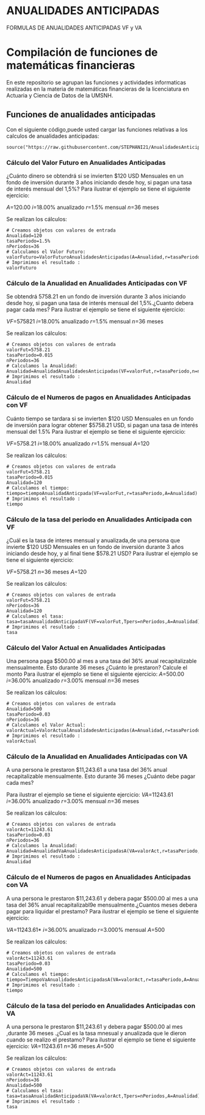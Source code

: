 # ANUALIDADES ANTICIPADAS
FORMULAS DE ANUALIDADES ANTICIPADAS VF y VA
# Compilación de funciones de matemáticas financieras 

En este repositorio se agrupan las funciones y actividades informaticas realizadas en la materia de matemáticas financieras  de la licenciatura en Actuaria y Ciencia de Datos de la UMSNH.

## Funciones de anualidades anticipadas

Con el siguiente código,puede usted cargar las funciones relativas a los calculos de anualidades anticipadas:

```{r}
source("https://raw.githubusercontent.com/STEPHANI21/AnualidadesAnticipadasFunciones/refs/heads/main/formulasAnualidadesAnticipadas%20(2).R")
```

### Cálculo del Valor Futuro en Anualidades Anticipadas 
¿Cuánto dinero se obtendrá si se invierten $120 USD Mensuales en un fondo de inversión durante 3 años iniciando desde hoy, si pagan una tasa de interés mensual del 1,5%?
Para ilustrar el ejemplo se tiene el siguiente ejercicio:

$A$=120.00
$i$=18.00% anualizado
$r$=1.5% mensual
$n$=36 meses

Se realizan los cálculos:
```{r}
# Creamos objetos con valores de entrada
Anualidad=120
tasaPeriodo=1.5%
nPeriodos=36
# Calculamos el Valor Futuro:
valorFuturo=ValorFuturoAnualidadesAnticipadas(A=Anualidad,r=tasaPeriodo,n=nPeriodos)
# Imprimimos el resultado :
valorFuturo
```

### Cálculo de la Anualidad en Anualidades Anticipadas con VF
Se obtendrá 5758.21 en un fondo de inversión durante 3 años iniciando desde hoy, si pagan una tasa de interés mensual del 1,5%.¿Cuanto debera pagar cada mes?
Para ilustrar el ejemplo se tiene el siguiente ejercicio:

$VF$=575821
$i$=18.00% anualizado
$r$=1.5% mensual
$n$=36 meses

Se realizan los cálculos:
```{r}
# Creamos objetos con valores de entrada
valorFut=5758.21
tasaPeriodo=0.015
nPeriodos=36
# Calculamos la Anualidad:
Anualidad=AnualidadAnualidadesAnticipadas(VF=valorFut,r=tasaPeriodo,n=nPeriodos)
# Imprimimos el resultado :
Anualidad
```
### Cálculo de el Numeros de pagos en Anualidades Anticipadas con VF
Cuánto tiempo se tardara si se invierten $120 USD Mensuales en un fondo de inversión para lograr obtener $5758.21 USD, si pagan una tasa de interés mensual del 1.5%
Para ilustrar el ejemplo se tiene el siguiente ejercicio:

$VF$=5758.21
$i$=18.00% anualizado
$r$=1.5% mensual
$A$=120

Se realizan los cálculos:
```{r}
# Creamos objetos con valores de entrada
valorFut=5758.21
tasaPeriodo=0.015
Anualidad=120
# Calculamos el tiempo:
tiempo=tiempoAnualidadAnticpada(VF=valorFut,r=tasaPeriodo,A=Anualidad)
# Imprimimos el resultado :
tiempo
```
### Cálculo de la tasa del periodo en Anualidades Anticipada con VF
¿Cuál es la tasa de interes mensual y anualizada,de una persona que invierte $120 USD Mensuales en un fondo de inversión durante 3 años iniciando desde hoy, y al final tiene $578.21 USD?
Para ilustrar el ejemplo se tiene el siguiente ejercicio:

$VF$=5758.21
$n$=36 meses
$A$=120

Se realizan los cálculos:
```{r}
# Creamos objetos con valores de entrada
valorFut=5758.21
nPeriodos=36
Anualidad=120
# Calculamos el tasa:
tasa=tasaAnualidadAnticipadaVF(VF=valorFut,Tpers=nPeriodos,A=Anualidad)
# Imprimimos el resultado :
tasa
```
### Cálculo del Valor Actual en Anualidades Anticipadas

Una persona paga $500.00 al mes a una tasa del 36% anual recapitalizable mensualmente. Esto durante 36 meses ¿Cuánto le prestaron? Calcule el monto
Para ilustrar el ejemplo se tiene el siguiente ejercicio:
$A$=500.00
$i$=36.00% anualizado
$r$=3.00% mensual
$n$=36 meses

Se realizan los cálculos:
```{r}
# Creamos objetos con valores de entrada
Anualidad=500
tasaPeriodo=0.03
nPeriodos=36
# Calculamos el Valor Actual:
valorActual=ValorActualAnualidadesAnticipadas(A=Anualidad,r=tasaPeriodo,n=nPeriodos)
# Imprimimos el resultado :
valorActual
```
### Cálculo de la Anualidad en Anualidades Anticipadas con VA
A una persona le prestaron $11,243.61 a una tasa del 36% anual recapitalizable mensualmente. Esto durante 36 meses ¿Cuánto debe pagar cada mes? 

Para ilustrar el ejemplo se tiene el siguiente ejercicio:
$VA$=11243.61
$i$=36.00% anualizado
$r$=3.00% mensual
$n$=36 meses

Se realizan los cálculos:
```{r}
# Creamos objetos con valores de entrada
valorAct=11243.61
tasaPeriodo=0.03
nPeriodos=36
# Calculamos la Anualidad:
Anualidad=AnualidadVaAnualidadesAnticipadasA(VA=valorAct,r=tasaPeriodo,n=nPeriodos)
# Imprimimos el resultado :
Anualidad
```
### Cálculo de el Numeros de pagos en Anualidades Anticipadas con VA
A una persona le prestaron $11,243.61 y debera pagar $500.00 al mes a una tasa del 36% anual recapitalizabl9e mensualmente.¿Cuantos meses debera pagar para liquidar el prestamo?
Para ilustrar el ejemplo se tiene el siguiente ejercicio:

$VA$=11243.61*
$i$=36.00% anualizado
$r$=3.000% mensual
$A$=500

Se realizan los cálculos:
```{r}
# Creamos objetos con valores de entrada
valorAct=11243.61
tasaPeriodo=0.03
Anualidad=500
# Calculamos el tiempo:
tiempo=TiempoVaAnualidadesAnticipadasA(VA=valorAct,r=tasaPeriodo,A=Anualidad)
# Imprimimos el resultado :
tiempo
```
### Cálculo de la tasa del periodo en Anualidades Anticipadas con VA
A una persona le prestaron $11,243.61 y debera pagar $500.00 al mes ,durante 36 meses .¿Cual es la tasa mnesual y anualizada que le dieron cuando se realizo el prestamo?
Para ilustrar el ejemplo se tiene el siguiente ejercicio:
$VA$=11243.61
$n$=36 meses
$A$=500

Se realizan los cálculos:
```{r}
# Creamos objetos con valores de entrada
valorAct=11243.61
nPeriodos=36
Anualidad=500
# Calculamos el tasa:
tasa=tasaAnualidadAnticipadaVA(VA=valorAct,Tpers=nPeriodos,A=Anualidad)
# Imprimimos el resultado :
tasa
```
